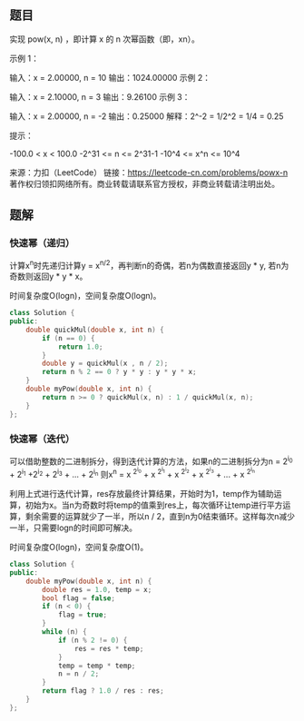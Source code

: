 ## 题目

实现 pow(x, n) ，即计算 x 的 n 次幂函数（即，xn）。

 

示例 1：

输入：x = 2.00000, n = 10
输出：1024.00000
示例 2：

输入：x = 2.10000, n = 3
输出：9.26100
示例 3：

输入：x = 2.00000, n = -2
输出：0.25000
解释：2^-2 = 1/2^2 = 1/4 = 0.25


提示：

-100.0 < x < 100.0
-2^31 <= n <= 2^31-1
-10^4 <= x^n <= 10^4

来源：力扣（LeetCode）
链接：https://leetcode-cn.com/problems/powx-n
著作权归领扣网络所有。商业转载请联系官方授权，非商业转载请注明出处。

## 题解

### 快速幂（递归）

计算x<sup>n</sup>时先递归计算y = x<sup>n/2</sup>，再判断n的奇偶，若n为偶数直接返回y * y, 若n为奇数则返回y * y * x。

时间复杂度O(logn)，空间复杂度O(logn)。

```c++
class Solution {
public:
    double quickMul(double x, int n) {
        if (n == 0) {
            return 1.0;
        }
        double y = quickMul(x , n / 2);
        return n % 2 == 0 ? y * y : y * y * x;
    }
    double myPow(double x, int n) {
        return n >= 0 ? quickMul(x, n) : 1 / quickMul(x, n);
    }
};
```

### 快速幂（迭代）

可以借助整数的二进制拆分，得到迭代计算的方法，如果n的二进制拆分为n = 2<sup>i<sub>0</sub></sup> + 2<sup>i<sub>1</sub></sup> +2<sup>i<sub>2</sub></sup> + 2<sup>i<sub>3</sub></sup> + ... + 2<sup>i<sub>n</sub></sup> 则x<sup>n</sup> = x <sup>2<sup>i<sub>0</sub></sup></sup> + x <sup>2<sup>i<sub>1</sub></sup></sup> + x <sup>2<sup>i<sub>2</sub></sup></sup> + x <sup>2<sup>i<sub>3</sub></sup></sup> + ... + x <sup>2<sup>i<sub>n</sub></sup></sup>

利用上式进行迭代计算，res存放最终计算结果，开始时为1，temp作为辅助运算，初始为x。当n为奇数时将temp的值乘到res上，每次循环让temp进行平方运算，剩余需要的运算就少了一半，所以n / 2，直到n为0结束循环。这样每次n减少一半，只需要logn的时间即可解决。

时间复杂度O(logn)，空间复杂度O(1)。

```c++
class Solution {
public:
    double myPow(double x, int n) {
        double res = 1.0, temp = x;
        bool flag = false;
        if (n < 0) {
            flag = true;
        }
        while (n) {
            if (n % 2 != 0) {
                res = res * temp;
            }
            temp = temp * temp;
            n = n / 2;
        }
        return flag ? 1.0 / res : res;
    }
};
```

